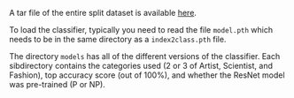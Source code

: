 A tar file of the entire split dataset is available [here](https://drive.google.com/file/d/1DnfVy4HbaExCISE8ePMT708DOpLRX1RC/view?usp=sharing).

To load the classifier, typically you need to read the file `model.pth`
which needs to be in the same directory as a `index2class.pth` file.

The directory `models` has all of the different versions of the classifier. Each sibdirectory contains the categories used (2 or 3 of Artist, Scientist, and Fashion), top accuracy score (out of 100%), and whether the ResNet model was pre-trained (P or NP).  
